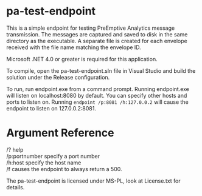 # pa-test-endpoint

This is a simple endpoint for testing PreEmptive Analytics message transmission. 
The messages are captured and saved to disk in the same directory as the executable. A separate file is created for each envelope received with 
the file name matching the envelope ID. 

Microsoft .NET 4.0 or greater is required for this application.

To compile, open the pa-test-endpoint.sln file in Visual Studio and build the solution under the Release configuration.

To run, run endpoint.exe from a command prompt. Running endpoint.exe will listen on localhost:8080 by default. You can specify other hosts and 
ports to listen on. Running `endpoint /p:8081 /h:127.0.0.2` will cause the endpoint to listen on 127.0.0.2:8081.

# Argument Reference

/? help  
/p:portnumber specify a port number  
/h:host specify the host name  
/f causes the endpoint to always return a 500.  
  
   
The pa-test-endpoint is licensed under MS-PL, look at License.txt for details. 